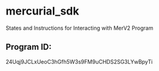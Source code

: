 # mercurial_sdk

States and Instructions for Interacting with MerV2 Program

## Program ID:

24Uqj9JCLxUeoC3hGfh5W3s9FM9uCHDS2SG3LYwBpyTi